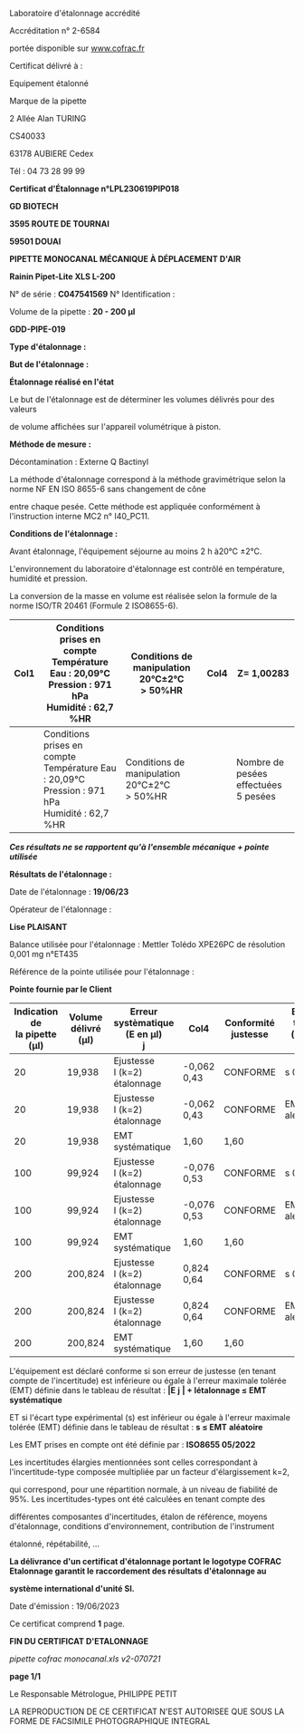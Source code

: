 Laboratoire d'étalonnage accrédité

Accréditation n° 2-6584

portée disponible sur www.cofrac.fr


Certificat délivré à :

Equipement étalonné

Marque de la pipette


2 Allée Alan TURING

CS40033

63178 AUBIERE Cedex

Tél : 04 73 28 99 99

**Certificat d'Étalonnage n°LPL230619PIP018**

**GD BIOTECH**

**3595 ROUTE DE TOURNAI**

**59501 DOUAI**


**PIPETTE MONOCANAL MÉCANIQUE À DÉPLACEMENT D'AIR**

**Rainin Pipet-Lite XLS L-200**


N° de série : **C047541569** N° Identification :

Volume de la pipette : **20 - 200 µl**


**GDD-PIPE-019**


**Type d'étalonnage :**

**But de l'étalonnage :**


**Étalonnage réalisé en l'état**

Le but de l'étalonnage est de déterminer les volumes délivrés pour des valeurs


de volume affichées sur l'appareil volumétrique à piston.


**Méthode de mesure :**


Décontamination : Externe Q Bactinyl


La méthode d'étalonnage correspond à la méthode gravimétrique selon la norme NF EN ISO 8655-6 sans changement de cône

entre chaque pesée. Cette méthode est appliquée conformément à l'instruction interne MC2 n° I40_PC11.


**Conditions de l'étalonnage :**


Avant étalonnage, l'équipement séjourne au moins 2 h à20°C ±2°C.


L'environnement du laboratoire d'étalonnage est contrôlé en température, humidité et pression.

La conversion de la masse en volume est réalisée selon la formule de la norme ISO/TR 20461 (Formule 2 ISO8655-6).



|Col1|Conditions prises en compte<br>Température Eau : 20,09°C<br>Pression : 971 hPa<br>Humidité : 62,7 %HR|Conditions de manipulation<br>20°C±2°C<br>> 50%HR|Col4|Z= 1,00283|
|---|---|---|---|---|
||Conditions prises en compte<br>Température Eau : 20,09°C<br>Pression : 971 hPa<br>Humidité : 62,7 %HR|Conditions de manipulation<br>20°C±2°C<br>> 50%HR||Nombre de pesées<br>effectuées<br>5 pesées|


_**Ces résultats ne se rapportent qu'à l'ensemble mécanique + pointe utilisée**_


**Résultats de l'étalonnage :**

Date de l'étalonnage : **19/06/23**


Opérateur de l'étalonnage :


**Lise PLAISANT**


Balance utilisée pour l'étalonnage : Mettler Tolédo XPE26PC de résolution 0,001 mg n°ET435


Référence de la pointe utilisée pour l'étalonnage :


**Pointe fournie par le Client**













|Indication de<br>la pipette (µl)|Volume délivré<br>(µl)|Erreur systèmatique<br>(E en µl)<br>j|Col4|Conformité<br>justesse|Ecart type<br>( s en µl)|Conformité<br>Fidélité|
|---|---|---|---|---|---|---|
|20|19,938|Ejustesse<br>I (k=2)<br>étalonnage|-0,062<br>0,43|CONFORME|s 0,09|CONFORME|
|20|19,938|Ejustesse<br>I (k=2)<br>étalonnage|-0,062<br>0,43|CONFORME|EMT 0,6<br>aléatoire|EMT 0,6<br>aléatoire|
|20|19,938|EMT<br>systématique|1,60|1,60|||
|100|99,924|Ejustesse<br>I (k=2)<br>étalonnage|-0,076<br>0,53|CONFORME|s 0,11|CONFORME|
|100|99,924|Ejustesse<br>I (k=2)<br>étalonnage|-0,076<br>0,53|CONFORME|EMT 0,6<br>aléatoire|EMT 0,6<br>aléatoire|
|100|99,924|EMT<br>systématique|1,60|1,60|||
|200|200,824|Ejustesse<br>I (k=2)<br>étalonnage|0,824<br>0,64|CONFORME|s 0,04|CONFORME|
|200|200,824|Ejustesse<br>I (k=2)<br>étalonnage|0,824<br>0,64|CONFORME|EMT 0,6<br>aléatoire|EMT 0,6<br>aléatoire|
|200|200,824|EMT<br>systématique|1,60|1,60|||


L'équipement est déclaré conforme si son erreur de justesse (en tenant compte de l'incertitude) est inférieure ou égale à l'erreur maximale
tolérée (EMT) définie dans le tableau de résultat : **|E** **j** **| + Iétalonnage ≤ EMT** **systématique**

ET si l'écart type expérimental (s) est inférieur ou égale à l'erreur maximale tolérée (EMT) définie dans le tableau de résultat : **s ≤ EMT** **aléatoire**

Les EMT prises en compte ont été définie par : **ISO8655 05/2022**

Les incertitudes élargies mentionnées sont celles correspondant à l'incertitude-type composée multipliée par un facteur d'élargissement k=2,

qui correspond, pour une répartition normale, à un niveau de fiabilité de 95%. Les incertitudes-types ont été calculées en tenant compte des

différentes composantes d'incertitudes, étalon de référence, moyens d'étalonnage, conditions d'environnement, contribution de l'instrument

étalonné, répétabilité, ...

**La délivrance d'un certificat d'étalonnage portant le logotype COFRAC Etalonnage garantit le raccordement des résultats d'étalonnage au**

**système international d'unité SI.**


Date d'émission : 19/06/2023

Ce certificat comprend **1** page.

**FIN DU CERTIFICAT D'ETALONNAGE**

_pipette cofrac monocanal.xls v2-070721_


**page 1/1**


Le Responsable Métrologue, PHILIPPE PETIT


LA REPRODUCTION DE CE CERTIFICAT N'EST AUTORISEE QUE SOUS LA FORME DE FACSIMILE PHOTOGRAPHIQUE INTEGRAL

